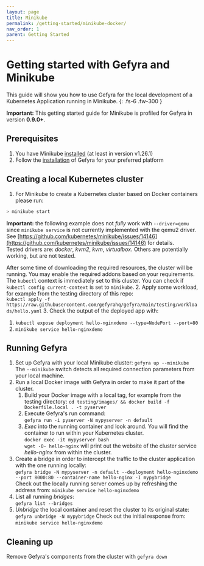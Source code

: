 ```yaml
---
layout: page
title: Minikube
permalink: /getting-started/minikube-docker/
nav_order: 1
parent: Getting Started
---
```

# Getting started with Gefyra and Minikube
This guide will show you how to use Gefyra for the local development of a Kubernetes
Application running in Minikube.
{: .fs-6 .fw-300 }

**Important:** This getting started guide for Minikube is profiled for Gefyra in version **0.9.0+**.

## Prerequisites
1. You have Minikube [installed](https://minikube.sigs.k8s.io/docs/start/) (at least in version v1.26.1)
2. Follow the [installation](https://gefyra.dev/installation) of Gefyra for your preferred platform  


## Creating a local Kubernetes cluster
1. For Minikube to create a Kubernetes cluster based on Docker containers please run:  
```bash
> minikube start
```  
**Important:** the following example does not _fully_ work with `--driver=qemu` since `minikube service` is not currently 
implemented with the qemu2 driver. See [https://github.com/kubernetes/minikube/issues/14146](https://github.com/kubernetes/minikube/issues/14146) for details.   
Tested drivers are: _docker_, _kvm2_, _kvm_, _virtualbox_. Others are potentially working, but are not tested.

After some time of downloading the required resources, the cluster will be running. You may enable the required 
addons based on your requirements. The `kubectl` context is immediately set to this cluster. You can check if 
`kubectl config current-context` is set to `minikube`.
2. Apply some workload, for example from the testing directory of this repo:  
`kubectl apply -f https://raw.githubusercontent.com/gefyrahq/gefyra/main/testing/workloads/hello.yaml`
3. Check the output of the deployed app with:
   1. `kubectl expose deployment hello-nginxdemo --type=NodePort --port=80`
   2. `minikube service hello-nginxdemo`

## Running Gefyra
1. Set up Gefyra with your local Minikube cluster: `gefyra up --minikube`  
The `--minikube` switch detects all required connection parameters from your local machine.
2. Run a local Docker image with Gefyra in order to  make it part of the cluster.
   1. Build your Docker image with a local tag, for example from the testing directory:
   `cd testing/images/ && docker build -f Dockerfile.local . -t pyserver`
   2. Execute Gefyra's run command:    
   `gefyra run -i pyserver -N mypyserver -n default`
   3. _Exec_ into the running container and look around. You will find the container to run within your Kubernetes cluster.  
   `docker exec -it mypyserver bash`  
   `wget -O- hello-nginx` will print out the website of the cluster service _hello-nginx_ from within the cluster.
3. Create a bridge in order to intercept the traffic to the cluster application with the one running locally:    
`gefyra bridge -N mypyserver -n default --deployment hello-nginxdemo --port 8000:80 --container-name hello-nginx -I mypybridge`    
Check out the locally running server comes up by refreshing the address from: `minikube service hello-nginxdemo`  
4. List all running _bridges_:  
`gefyra list --bridges`
5. _Unbridge_ the local container and reset the cluster to its original state: 
`gefyra unbridge -N mypybridge`
Check out the initial response from: `minikube service hello-nginxdemo`

## Cleaning up
Remove Gefyra's components from the cluster with `gefyra down`
